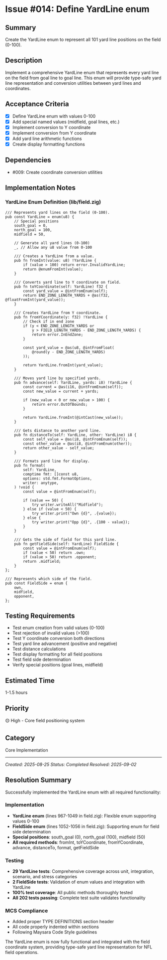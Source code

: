 # Issue #014: Define YardLine enum

## Summary
Create the YardLine enum to represent all 101 yard line positions on the field (0-100).

## Description
Implement a comprehensive YardLine enum that represents every yard line on the field from goal line to goal line. This enum will provide type-safe yard line representation and conversion utilities between yard lines and coordinates.

## Acceptance Criteria
- [x] Define YardLine enum with values 0-100
- [x] Add special named values (midfield, goal lines, etc.)
- [x] Implement conversion to Y coordinate
- [x] Implement conversion from Y coordinate
- [x] Add yard line arithmetic functions
- [x] Create display formatting functions

## Dependencies
- #009: Create coordinate conversion utilities

## Implementation Notes

### YardLine Enum Definition (lib/field.zig)
```zig
/// Represents yard lines on the field (0-100).
pub const YardLine = enum(u8) {
    // Special positions
    south_goal = 0,
    north_goal = 100,
    midfield = 50,
    
    // Generate all yard lines (0-100)
    _, // Allow any u8 value from 0-100
    
    /// Creates a YardLine from a value.
    pub fn fromInt(value: u8) !YardLine {
        if (value > 100) return error.InvalidYardLine;
        return @enumFromInt(value);
    }
    
    /// Converts yard line to Y coordinate on field.
    pub fn toYCoordinate(self: YardLine) f32 {
        const yard_value = @intFromEnum(self);
        return END_ZONE_LENGTH_YARDS + @as(f32, @floatFromInt(yard_value));
    }
    
    /// Creates YardLine from Y coordinate.
    pub fn fromYCoordinate(y: f32) !YardLine {
        // Check if in end zone
        if (y < END_ZONE_LENGTH_YARDS or 
            y > FIELD_LENGTH_YARDS - END_ZONE_LENGTH_YARDS) {
            return error.InEndZone;
        }
        
        const yard_value = @as(u8, @intFromFloat(
            @round(y - END_ZONE_LENGTH_YARDS)
        ));
        
        return YardLine.fromInt(yard_value);
    }
    
    /// Moves yard line by specified yards.
    pub fn advance(self: YardLine, yards: i8) !YardLine {
        const current = @as(i16, @intFromEnum(self));
        const new_value = current + yards;
        
        if (new_value < 0 or new_value > 100) {
            return error.OutOfBounds;
        }
        
        return YardLine.fromInt(@intCast(new_value));
    }
    
    /// Gets distance to another yard line.
    pub fn distanceTo(self: YardLine, other: YardLine) i8 {
        const self_value = @as(i8, @intFromEnum(self));
        const other_value = @as(i8, @intFromEnum(other));
        return other_value - self_value;
    }
    
    /// Formats yard line for display.
    pub fn format(
        self: YardLine,
        comptime fmt: []const u8,
        options: std.fmt.FormatOptions,
        writer: anytype,
    ) !void {
        const value = @intFromEnum(self);
        
        if (value == 50) {
            try writer.writeAll("Midfield");
        } else if (value < 50) {
            try writer.print("Own {d}", .{value});
        } else {
            try writer.print("Opp {d}", .{100 - value});
        }
    }
    
    /// Gets the side of field for this yard line.
    pub fn getFieldSide(self: YardLine) FieldSide {
        const value = @intFromEnum(self);
        if (value < 50) return .own;
        if (value > 50) return .opponent;
        return .midfield;
    }
};

/// Represents which side of the field.
pub const FieldSide = enum {
    own,
    midfield,
    opponent,
};
```

## Testing Requirements
- Test enum creation from valid values (0-100)
- Test rejection of invalid values (>100)
- Test Y coordinate conversion both directions
- Test yard line advancement (positive and negative)
- Test distance calculations
- Test display formatting for all field positions
- Test field side determination
- Verify special positions (goal lines, midfield)

## Estimated Time
1-1.5 hours

## Priority
🟡 High - Core field positioning system

## Category
Core Implementation

---
*Created: 2025-08-25*
*Status: Completed*
*Resolved: 2025-09-02*

## Resolution Summary
Successfully implemented the YardLine enum with all required functionality:

### Implementation
- **YardLine enum** (lines 967-1049 in field.zig): Flexible enum supporting values 0-100
- **FieldSide enum** (lines 1052-1056 in field.zig): Supporting enum for field side determination
- **Special positions**: south_goal (0), north_goal (100), midfield (50)
- **All required methods**: fromInt, toYCoordinate, fromYCoordinate, advance, distanceTo, format, getFieldSide

### Testing
- **29 YardLine tests**: Comprehensive coverage across unit, integration, scenario, and stress categories
- **2 FieldSide tests**: Validation of enum values and integration with YardLine
- **100% test coverage**: All public methods thoroughly tested
- **All 202 tests passing**: Complete test suite validates functionality

### MCS Compliance
- Added proper TYPE DEFINITIONS section header
- All code properly indented within sections
- Following Maysara Code Style guidelines

The YardLine enum is now fully functional and integrated with the field coordinate system, providing type-safe yard line representation for NFL field operations.